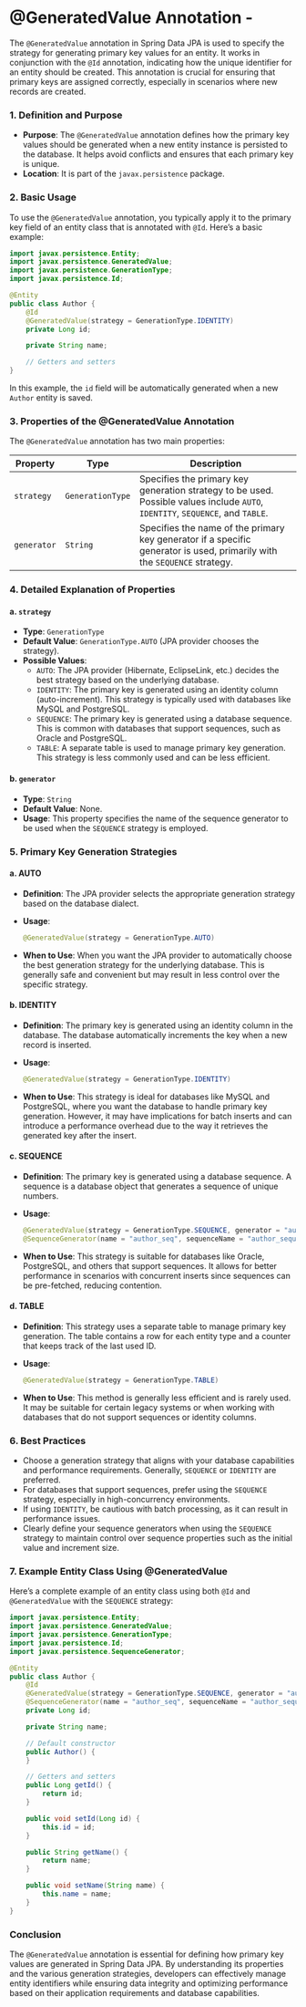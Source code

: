# @GeneratedValue Annotation -

The `@GeneratedValue` annotation in Spring Data JPA is used to specify the strategy for generating primary key values for an entity. It works in conjunction with the `@Id` annotation, indicating how the unique identifier for an entity should be created. This annotation is crucial for ensuring that primary keys are assigned correctly, especially in scenarios where new records are created.

### 1. Definition and Purpose

- **Purpose**: The `@GeneratedValue` annotation defines how the primary key values should be generated when a new entity instance is persisted to the database. It helps avoid conflicts and ensures that each primary key is unique.
- **Location**: It is part of the `javax.persistence` package.

### 2. Basic Usage

To use the `@GeneratedValue` annotation, you typically apply it to the primary key field of an entity class that is annotated with `@Id`. Here’s a basic example:

```java
import javax.persistence.Entity;
import javax.persistence.GeneratedValue;
import javax.persistence.GenerationType;
import javax.persistence.Id;

@Entity
public class Author {
    @Id
    @GeneratedValue(strategy = GenerationType.IDENTITY)
    private Long id;

    private String name;

    // Getters and setters
}
```

In this example, the `id` field will be automatically generated when a new `Author` entity is saved.

### 3. Properties of the @GeneratedValue Annotation

The `@GeneratedValue` annotation has two main properties:

| Property    | Type             | Description                                                                                                                    |
| ----------- | ---------------- | ------------------------------------------------------------------------------------------------------------------------------ |
| `strategy`  | `GenerationType` | Specifies the primary key generation strategy to be used. Possible values include `AUTO`, `IDENTITY`, `SEQUENCE`, and `TABLE`. |
| `generator` | `String`         | Specifies the name of the primary key generator if a specific generator is used, primarily with the `SEQUENCE` strategy.       |

### 4. Detailed Explanation of Properties

#### a. `strategy`

- **Type**: `GenerationType`
- **Default Value**: `GenerationType.AUTO` (JPA provider chooses the strategy).
- **Possible Values**:
  - `AUTO`: The JPA provider (Hibernate, EclipseLink, etc.) decides the best strategy based on the underlying database.
  - `IDENTITY`: The primary key is generated using an identity column (auto-increment). This strategy is typically used with databases like MySQL and PostgreSQL.
  - `SEQUENCE`: The primary key is generated using a database sequence. This is common with databases that support sequences, such as Oracle and PostgreSQL.
  - `TABLE`: A separate table is used to manage primary key generation. This strategy is less commonly used and can be less efficient.

#### b. `generator`

- **Type**: `String`
- **Default Value**: None.
- **Usage**: This property specifies the name of the sequence generator to be used when the `SEQUENCE` strategy is employed.

### 5. Primary Key Generation Strategies

#### a. AUTO

- **Definition**: The JPA provider selects the appropriate generation strategy based on the database dialect.
- **Usage**: 
  
  ```java
  @GeneratedValue(strategy = GenerationType.AUTO)
  ```
- **When to Use**: When you want the JPA provider to automatically choose the best generation strategy for the underlying database. This is generally safe and convenient but may result in less control over the specific strategy.

#### b. IDENTITY

- **Definition**: The primary key is generated using an identity column in the database. The database automatically increments the key when a new record is inserted.
- **Usage**: 
  
  ```java
  @GeneratedValue(strategy = GenerationType.IDENTITY)
  ```
- **When to Use**: This strategy is ideal for databases like MySQL and PostgreSQL, where you want the database to handle primary key generation. However, it may have implications for batch inserts and can introduce a performance overhead due to the way it retrieves the generated key after the insert.

#### c. SEQUENCE

- **Definition**: The primary key is generated using a database sequence. A sequence is a database object that generates a sequence of unique numbers.
- **Usage**:
  
  ```java
  @GeneratedValue(strategy = GenerationType.SEQUENCE, generator = "author_seq")
  @SequenceGenerator(name = "author_seq", sequenceName = "author_sequence", allocationSize = 1)
  ```
- **When to Use**: This strategy is suitable for databases like Oracle, PostgreSQL, and others that support sequences. It allows for better performance in scenarios with concurrent inserts since sequences can be pre-fetched, reducing contention.

#### d. TABLE

- **Definition**: This strategy uses a separate table to manage primary key generation. The table contains a row for each entity type and a counter that keeps track of the last used ID.
- **Usage**: 
  
  ```java
  @GeneratedValue(strategy = GenerationType.TABLE)
  ```
- **When to Use**: This method is generally less efficient and is rarely used. It may be suitable for certain legacy systems or when working with databases that do not support sequences or identity columns.

### 6. Best Practices

- Choose a generation strategy that aligns with your database capabilities and performance requirements. Generally, `SEQUENCE` or `IDENTITY` are preferred.
- For databases that support sequences, prefer using the `SEQUENCE` strategy, especially in high-concurrency environments.
- If using `IDENTITY`, be cautious with batch processing, as it can result in performance issues.
- Clearly define your sequence generators when using the `SEQUENCE` strategy to maintain control over sequence properties such as the initial value and increment size.

### 7. Example Entity Class Using @GeneratedValue

Here’s a complete example of an entity class using both `@Id` and `@GeneratedValue` with the `SEQUENCE` strategy:

```java
import javax.persistence.Entity;
import javax.persistence.GeneratedValue;
import javax.persistence.GenerationType;
import javax.persistence.Id;
import javax.persistence.SequenceGenerator;

@Entity
public class Author {
    @Id
    @GeneratedValue(strategy = GenerationType.SEQUENCE, generator = "author_seq")
    @SequenceGenerator(name = "author_seq", sequenceName = "author_sequence", allocationSize = 1)
    private Long id;

    private String name;

    // Default constructor
    public Author() {
    }

    // Getters and setters
    public Long getId() {
        return id;
    }

    public void setId(Long id) {
        this.id = id;
    }

    public String getName() {
        return name;
    }

    public void setName(String name) {
        this.name = name;
    }
}
```

### Conclusion

The `@GeneratedValue` annotation is essential for defining how primary key values are generated in Spring Data JPA. By understanding its properties and the various generation strategies, developers can effectively manage entity identifiers while ensuring data integrity and optimizing performance based on their application requirements and database capabilities.
